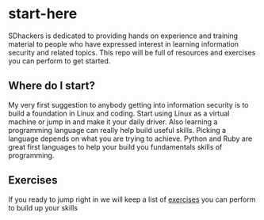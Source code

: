 # start-here
SDhackers is dedicated to providing hands on experience and training material to people who have expressed interest in learning information security and related topics. This repo will be full of resources and exercises you can perform to get started.

## Where do I start?
My very first suggestion to anybody getting into information security is to build a foundation in Linux and coding. Start using Linux as a virtual machine or jump in and make it your daily driver. Also learning a programming language can really help build useful skills. Picking a language depends on what you are trying to achieve. Python and Ruby are great first languages to help your build you fundamentals skills of programming.

## Exercises
If you ready to jump right in we will keep a list of [exercises](https://github.com/SDHackers/start-here/blob/master/exercises/) you can perform to build up your skills
